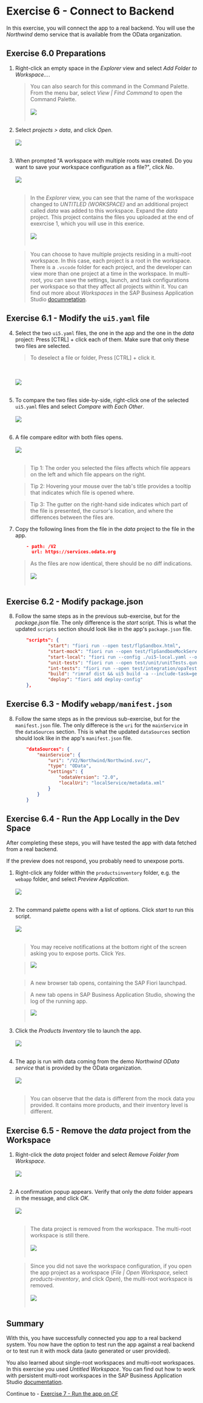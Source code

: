 # Exercise 6 - Connect to Backend

In this exercise, you will connect the app to a real backend. You will use the *Northwind* demo service that is available from the OData organization.


## Exercise 6.0 Preparations

1.	Right-click an empty space in the *Explorer* view and select *Add Folder to Workspace...*.
    >You can also search for this command in the Command Palette. From the menu bar, select *View | Find Command* to open the Command Palette.
    <br><br>![](images/2020-10_BAS_Multi-Root-1_.jpg)<br><br>

2. Select *projects > data*, and click *Open*.
    <br><br>![](images/2020-10_BAS_Multi-Root-2_.jpg)<br><br>

3. When prompted "A workspace with multiple roots was created. Do you want to save your workspace configuration as a file?", click *No*. 
    <br><br>![](images/2020-10_BAS_Multi-Root-3_.jpg)<br><br>

    >In the *Explorer* view, you can see that the name of the workspace changed to *UNTITLED (WORKSPACE)* and an additional project called *data* was added to this workspace. Expand the *data* project. This project contains the files you uploaded at the end of exexrcise 1,  which you will use in this exerice.
    ><br><br>![](images/2020-10_BAS_Multi-Root-4_.jpg)<br><br>

    >You can choose to have multiple projects residing in a multi-root workspace. In this case, each project is a root in the workspace. There is a `.vscode` folder for each project, and the developer can view more than one project at a time in the workspace. In multi-root, you can save the settings, launch, and task configurations per workspace so that they affect all projects within it. You can find out more about *Workspaces* in the SAP Business Application Studio [documnetation](https://help.sap.com/viewer/9d1db9835307451daa8c930fbd9ab264/Cloud/en-US/0919ce1ca4a342628e49c0f5e9c8cdcf.html).

## Exercise 6.1 - Modify the `ui5.yaml` file

4. Select the two `ui5.yaml` files, the one in the app and the one in the *data* project: Press [CTRL] + click each of them. Make sure that only these two files are selected.
    >To deselect a file or folder, Press [CTRL] + click it.

    <br><br>![](images/2020-10_BAS_ui5-yaml_Compare-1_.jpg)<br><br>

5. To compare the two files side-by-side, right-click one of the selected `ui5.yaml` files and select *Compare with Each Other*.
    <br><br>![](images/2020-10_BAS_ui5-yaml_Compare-2_.jpg)<br><br>

6. A file compare editor with both files opens.
    <br><br>![](images/2020-10_BAS_ui5-yaml_Compare-3_.jpg)<br><br>

    >Tip 1: The order you selected the files affects which file appears on the left and which file appears on the right.

    >Tip 2: Hovering your mouse over the tab's title provides a tooltip that indicates which file is opened where.

    >Tip 3: The gutter on the right-hand side indicates which part of the file is presented, the cursor's location, and where the differences between the files are.

7. Copy the following lines from the file in the *data* project to the file in the app.
    ```json
        - path: /V2
          url: https://services.odata.org
    ```
    
    >As the files are now identical, there should be no diff indications.
    ><br><br>![](images/2020-10_BAS_ui5-yaml_Compare-5_.jpg)<br><br>

## Exercise 6.2 - Modify package.json

8. Follow the same steps as in the previous sub-exercise, but for the *package.json* file. The only difference is the *start* script. This is what the updated `scripts` section should look like in the app's `package.json` file.
    ```json
        "scripts": {
                "start": "fiori run --open test/flpSandbox.html",
                "start-mock": "fiori run --open test/flpSandboxMockServer.html",
                "start-local": "fiori run --config ./ui5-local.yaml --open test/flpSandboxMockServer.html",
                "unit-tests": "fiori run --open test/unit/unitTests.qunit.html",
                "int-tests": "fiori run --open test/integration/opaTests.qunit.html",
                "build": "rimraf dist && ui5 build -a --include-task=generateManifestBundle generateCachebusterInfo",
                "deploy": "fiori add deploy-config"
        },
    ```

## Exercise 6.3 - Modify `webapp/manifest.json`

8. Follow the same steps as in the previous sub-exercise, but for the `manifest.json` file. The only differece is the `uri` for the `mainService` in the `dataSources` section. This is what the updated `dataSources` section should look like in the app's `manifest.json` file.
    ```json
		"dataSources": {
			"mainService": {
				"uri": "/V2/Northwind/Northwind.svc/",
				"type": "OData",
				"settings": {
					"odataVersion": "2.0",
					"localUri": "localService/metadata.xml"
				}
			}
		}
    ```

## Exercise 6.4 - Run the App Locally in the Dev Space

After completing these steps, you will have tested the app with data fetched from a real backend.

If the preview does not respond, you probably need to unexpose ports.

1.	Right-click any folder within the `productsinventory` folder, e.g. the `webapp` folder, and select *Preview Application*.
    <br><br>![](images/2020-10_BAS_Preview_Application_Start-1_.jpg)<br><br>

2.	The command palette opens with a list of options. Click *start* to run this script.
    <br><br>![](images/2020-10_BAS_Preview_Application_Start-2_.jpg)<br><br>

    >You may receive notifications at the bottom right of the screen asking you to expose ports. Click *Yes*.

    >![](images/2020-10_BAS_Expose_Port_Notification_.jpg)<br><br>

    >A new browser tab opens, containing the SAP Fiori launchpad.

    >A new tab opens in SAP Business Application Studio, showing the log of the running app.

    >![](images/2020-10_BAS_Preview_Application_Start-3_.jpg)<br><br>


3. Click the *Products Inventory* tile to launch the app.
    <br><br>![](images/2020-10_BAS_Preview_Application_Start-4_.jpg)<br><br>

4. The app is run with data coming from the demo *Northwind OData service* that is provided by the OData organization.
    <br><br>![](images/2020-10_BAS_Preview_Application_Start-5_.jpg)<br><br>

    >You can observe that the data is different from the mock data you provided. It contains more products, and their inventory level is different.

## Exercise 6.5 - Remove the *data* project from the Workspace

1. Right-click the *data* project folder and select *Remove Folder from Workspace*.
    <br><br>![](images/2020-10_BAS_Multi-Root_Remove-1_.jpg)<br><br>

2. A confirmation popup appears. Verify that only the *data* folder appears in the message, and click *OK*.
    <br><br>![](images/2020-10_BAS_Multi-Root_Remove-2_.jpg)<br><br>

    >The data project is removed from the workspace. The multi-root workspace is still there.
    ><br><br>![](images/2020-10_BAS_Multi-Root_Remove-3_.jpg)<br><br>

    >Since you did not save the workspace configuration, if you open the app project as a workspace (*File | Open Workspace*, select *products-inventory*, and click *Open*), the multi-root workspace is removed.
    ><br><br>![](images/2020-10_BAS_Multi-Root_Remove-4_.jpg)<br><br>


## Summary

With this, you have successfully connected you app to a real backend system. You now have the option to test run the app against a real backend or to test run it with mock data (auto generated or user provided).

You also learned about single-root workspaces and multi-root workspaces. In this exercise you used *Untitled Workspace*. You can find out how to work with persistent multi-root workspaces in the SAP Business Application Studio [documentation](https://help.sap.com/viewer/9d1db9835307451daa8c930fbd9ab264/Cloud/en-US/0919ce1ca4a342628e49c0f5e9c8cdcf.html). 

Continue to - [Exercise 7 - Run the app on CF](../ex7/README.md)
